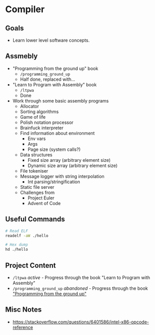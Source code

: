 # Compiler

## Goals

- Learn lower level software concepts.

## Assmebly

- "Programming from the ground up" book
  - `/programming_ground_up`
  - Half done, replaced with...
- "Learn to Program with Assembly" book
  - `/ltpwa`
  - Done
- Work through some basic assembly programs
  - Allocator
  - Sorting algorithms
  - Game of life
  - Polish notation processor
  - Brainfuck interpreter
  - Find information about environment
    - Env vars
    - Args
    - Page size (system calls?)
  - Data structures
    - Fixed size array (arbitrary element size)
    - Dynamic size array (arbitrary element size)
  - File tokeniser
  - Message logger with string interpolation
    - Int parsing/stringification
  - Static file server
  - Challenges from
    - Project Euler
    - Advent of Code

## Useful Commands

```bash
# Read ELF
readelf -aW ./hello

# Hex dump
hd ./hello
```

## Project Content

- `/ltpwa` _active_ -
  Progress through the book "Learn to Program with Assembly"
- `/programming_ground_up` _abandoned_ -
  Progress through the book ["Programming from the ground up"](https://download.savannah.gnu.org/releases/pgubook/)

## Misc Notes

- https://stackoverflow.com/questions/6401586/intel-x86-opcode-reference
